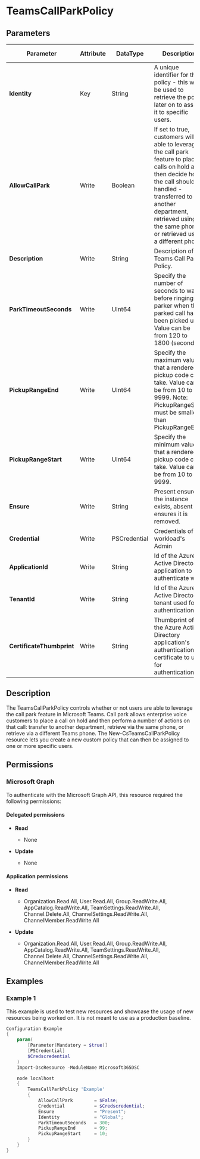 ﻿# TeamsCallParkPolicy

## Parameters

| Parameter | Attribute | DataType | Description | Allowed Values |
| --- | --- | --- | --- | --- |
| **Identity** | Key | String | A unique identifier for the policy - this will be used to retrieve the policy later on to assign it to specific users. | |
| **AllowCallPark** | Write | Boolean | If set to true, customers will be able to leverage the call park feature to place calls on hold and then decide how the call should be handled - transferred to another department, retrieved using the same phone, or retrieved using a different phone. | |
| **Description** | Write | String | Description of the Teams Call Park Policy. | |
| **ParkTimeoutSeconds** | Write | UInt64 | Specify the number of seconds to wait before ringing the parker when the parked call hasn't been picked up. Value can be from 120 to 1800 (seconds). | |
| **PickupRangeEnd** | Write | UInt64 | Specify the maximum value that a rendered pickup code can take. Value can be from 10 to 9999. Note: PickupRangeStart must be smaller than PickupRangeEnd. | |
| **PickupRangeStart** | Write | UInt64 | Specify the minimum value that a rendered pickup code can take. Value can be from 10 to 9999. | |
| **Ensure** | Write | String | Present ensures the instance exists, absent ensures it is removed. | `Present`, `Absent` |
| **Credential** | Write | PSCredential | Credentials of the workload's Admin | |
| **ApplicationId** | Write | String | Id of the Azure Active Directory application to authenticate with. | |
| **TenantId** | Write | String | Id of the Azure Active Directory tenant used for authentication. | |
| **CertificateThumbprint** | Write | String | Thumbprint of the Azure Active Directory application's authentication certificate to use for authentication. | |


## Description

The TeamsCallParkPolicy controls whether or not users are able to leverage the call park feature in Microsoft Teams. Call park allows enterprise voice customers to place a call on hold and then perform a number of actions on that call: transfer to another department, retrieve via the same phone, or retrieve via a different Teams phone. The New-CsTeamsCallParkPolicy resource lets you create a new custom policy that can then be assigned to one or more specific users.

## Permissions

### Microsoft Graph

To authenticate with the Microsoft Graph API, this resource required the following permissions:

#### Delegated permissions

- **Read**

    - None

- **Update**

    - None

#### Application permissions

- **Read**

    - Organization.Read.All, User.Read.All, Group.ReadWrite.All, AppCatalog.ReadWrite.All, TeamSettings.ReadWrite.All, Channel.Delete.All, ChannelSettings.ReadWrite.All, ChannelMember.ReadWrite.All

- **Update**

    - Organization.Read.All, User.Read.All, Group.ReadWrite.All, AppCatalog.ReadWrite.All, TeamSettings.ReadWrite.All, Channel.Delete.All, ChannelSettings.ReadWrite.All, ChannelMember.ReadWrite.All

## Examples

### Example 1

This example is used to test new resources and showcase the usage of new resources being worked on.
It is not meant to use as a production baseline.

```powershell
Configuration Example
{
    param(
        [Parameter(Mandatory = $true)]
        [PSCredential]
        $Credscredential
    )
    Import-DscResource -ModuleName Microsoft365DSC

    node localhost
    {
        TeamsCallParkPolicy 'Example'
        {
            AllowCallPark        = $False;
            Credential           = $Credscredential;
            Ensure               = "Present";
            Identity             = "Global";
            ParkTimeoutSeconds   = 300;
            PickupRangeEnd       = 99;
            PickupRangeStart     = 10;
        }
    }
}
```

